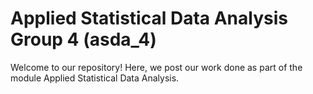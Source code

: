 # Applied Statistical Data Analysis Group 4 (asda_4)

Welcome to our repository! Here, we post our work done as part of the module Applied Statistical Data Analysis.